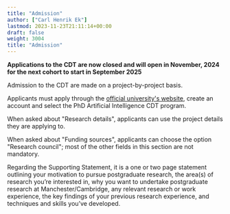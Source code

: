 ```yaml
---
title: "Admission"
author: ["Carl Henrik Ek"]
lastmod: 2023-11-23T21:11:14+00:00
draft: false
weight: 3004
title: "Admission"
---
```


**Applications to the CDT are now closed and will open in November, 2024 for the next cohort to start in September 2025**

Admission to the CDT are made on a project-by-project basis. 

Applicants must apply through the [official university's website](https://www.se.manchester.ac.uk/phds-science-engineering/?utm_source=courseprofile&utm_medium=referral&utm_campaign=fse_pgr_2324&utm_content=how_to_apply_apply_compsci#d.en.878434), create an account and select the PhD Artificial Intelligence CDT program.

When asked about "Research details", applicants can use the project details they are applying to.

When asked about "Funding sources", applicants can choose the option "Research council"; most of the other fields in this section are not mandatory.

Regarding the Supporting Statement, it is a one or two page statement outlining your motivation to pursue postgraduate research, the area(s) of research you’re interested in, why you want to undertake postgraduate research at Manchester/Cambridge, any relevant research or work experience, the key findings of your previous research experience, and techniques and skills you’ve developed.  



<!---

### First round of admissions (key dates):

- Application deadline: March 31, 2024.
- Interviews: late April, early May, 2024.
- Decisions: late May, early June, 2024.

### Second round of admissions (key dates):

**This second round will only accept home applicants** 

- Application deadline: June 17, 2024.
- Interviews: late June, early July, 2024.
- Decisions: mid July, 2024.

-->

